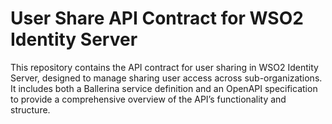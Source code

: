 # User Share API Contract for WSO2 Identity Server

This repository contains the API contract for user sharing in WSO2 Identity Server, designed to manage sharing user access across sub-organizations. It includes both a Ballerina service definition and an OpenAPI specification to provide a comprehensive overview of the API’s functionality and structure.
